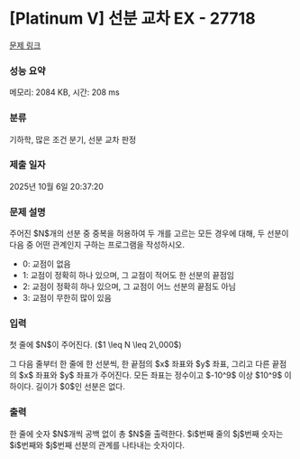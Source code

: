 # [Platinum V] 선분 교차 EX - 27718 

[문제 링크](https://www.acmicpc.net/problem/27718) 

### 성능 요약

메모리: 2084 KB, 시간: 208 ms

### 분류

기하학, 많은 조건 분기, 선분 교차 판정

### 제출 일자

2025년 10월 6일 20:37:20

### 문제 설명

<p>주어진 $N$개의 선분 중 중복을 허용하여 두 개를 고르는 모든 경우에 대해, 두 선분이 다음 중 어떤 관계인지 구하는 프로그램을 작성하시오.</p>

<ul>
	<li>0: 교점이 없음</li>
	<li>1: 교점이 정확히 하나 있으며, 그 교점이 적어도 한 선분의 끝점임</li>
	<li>2: 교점이 정확히 하나 있으며, 그 교점이 어느 선분의 끝점도 아님</li>
	<li>3: 교점이 무한히 많이 있음</li>
</ul>

### 입력 

 <p>첫 줄에 $N$이 주어진다. ($1 \leq N \leq 2\,000$)</p>

<p>그 다음 줄부터 한 줄에 한 선분씩, 한 끝점의 $x$ 좌표와 $y$ 좌표, 그리고 다른 끝점의 $x$ 좌표와 $y$ 좌표가 주어진다. 모든 좌표는 정수이고 $-10^9$ 이상 $10^9$ 이하이다. 길이가 $0$인 선분은 없다.</p>

### 출력 

 <p>한 줄에 숫자 $N$개씩 공백 없이 총 $N$줄 출력한다. $i$번째 줄의 $j$번째 숫자는 $i$번째와 $j$번째 선분의 관계를 나타내는 숫자이다.</p>

